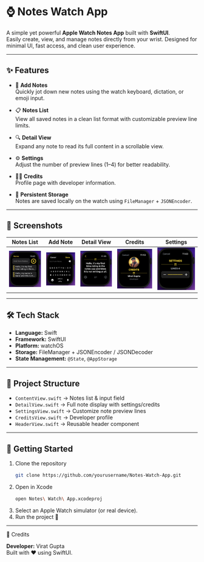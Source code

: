 # ⌚ Notes Watch App

A simple yet powerful **Apple Watch Notes App** built with **SwiftUI**.  
Easily create, view, and manage notes directly from your wrist. Designed for minimal UI, fast access, and clean user experience.

---

## ✨ Features

- 📝 **Add Notes**  
  Quickly jot down new notes using the watch keyboard, dictation, or emoji input.

- 📋 **Notes List**  
  View all saved notes in a clean list format with customizable preview line limits.

- 🔍 **Detail View**  
  Expand any note to read its full content in a scrollable view.

- ⚙️ **Settings**  
  Adjust the number of preview lines (1–4) for better readability.

- 👨‍💻 **Credits**  
  Profile page with developer information.

- 💾 **Persistent Storage**  
  Notes are saved locally on the watch using `FileManager` + `JSONEncoder`.

---

## 📸 Screenshots

| Notes List | Add Note | Detail View | Credits | Settings |
|------------|----------|-------------|---------|----------|
| ![Notes List](ss/notes.png) | ![Add Note](screenshots/add-note.png) | ![Detail View](ss/detail.png) | ![Credits](screenshots/credits.png) | ![Settings](screenshots/settings.png) |

---

## 🛠️ Tech Stack

- **Language:** Swift  
- **Framework:** SwiftUI  
- **Platform:** watchOS  
- **Storage:** FileManager + JSONEncoder / JSONDecoder  
- **State Management:** `@State`, `@AppStorage`  

---

## 📂 Project Structure

- `ContentView.swift` → Notes list & input field  
- `DetailView.swift` → Full note display with settings/credits  
- `SettingsView.swift` → Customize note preview lines  
- `CreditsView.swift` → Developer profile  
- `HeaderView.swift` → Reusable header component  

---

## 🚀 Getting Started

1. Clone the repository  
   ```bash
   git clone https://github.com/yourusername/Notes-Watch-App.git
2. Open in Xcode
   ```bash
   open Notes\ Watch\ App.xcodeproj
3. Select an Apple Watch simulator (or real device).
4. Run the project 🎉

---
👤 Credits


**Developer:** Virat Gupta\
Built with ❤️ using SwiftUI.
